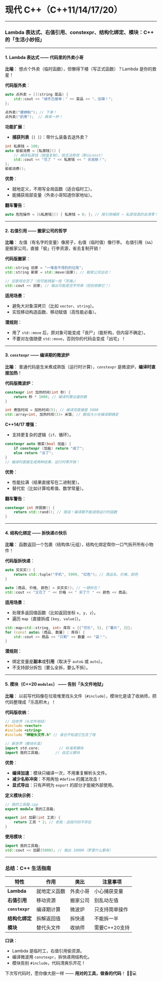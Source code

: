# 现代 C++（C++11/14/17/20）



---

### **Lambda 表达式、右值引用、constexpr、结构化绑定、模块：C++ 的「生活小妙招」**

---

#### **1. Lambda 表达式 —— 代码里的外卖小哥**
**比喻**：
想点个外卖（临时函数），但懒得下楼（写正式函数）？Lambda 是你的救星！

**代码版外卖**：
```cpp
auto 点外卖 = [](string 菜品) {
    std::cout << "骑手已接单：" << 菜品 << "，加辣！";
};

点外卖("螺蛳粉"); // 下单！
点外卖("奶茶");  // 再来一杯！
```

**功能扩展**：
- **捕获列表**（`[ ]`）：带什么装备去送外卖？
```cpp
int 私房钱 = 100;
auto 偷偷消费 = [私房钱]() {
    // 捕获私房钱（按值复制），但无法修改（默认const）
    std::cout << "花了 " << 私房钱 << " 买皮肤！";
};
偷偷消费();
```

**优势**：
- 就地定义，不用写全局函数（适合临时工）。
- 能捕获局部变量（外卖小哥知道你家地址）。

**翻车警告**：
```cpp
auto 危险操作 = [&私房钱]() { 私房钱 = 0; }; // 按引用捕获 → 私房钱真的会清零！
```

---

#### **2. 右值引用 —— 搬家公司的哲学**
**比喻**：
左值（有名字的变量）像房子，右值（临时值）像行李。
右值引用（`&&`）是搬家公司，直接「偷」行李资源，省去复制开销！

**代码版搬家**：
```cpp
std::string 旧家 = "一堆舍不得扔的垃圾";
std::string 新家 = std::move(旧家); // 搬家公司出动！

// 旧家现在空了（但可能残留一些「灵魂」）
std::cout << 旧家; // 输出可能是空字符串（但别依赖它！）
```

**适用场景**：
- 避免大对象深拷贝（比如 `vector`、`string`）。
- 实现移动构造函数、移动赋值（高性能必备）。

**潜规则**：
- 用了 `std::move` 后，原对象可能变成「丧尸」（能析构，但内容不确定）。
- 不要对左值随便 `std::move`，否则你的代码会变成「凶宅」！

---

#### **3. `constexpr` —— 编译期的微波炉**
**比喻**：
普通代码是生米煮成熟饭（运行时计算），`constexpr` 是微波炉，**编译时直接加热**！

**代码版微波炉**：
```cpp
constexpr int 加热时间(int 秒) {
    return 秒 * 1000; // 编译时算出毫秒数
}

int 煮饭时间 = 加热时间(5); // 编译完直接是 5000
std::array<int, 加热时间(3)> 米饭; // 数组大小在编译期确定
```

**C++14/17 增强**：
- 支持更复杂的逻辑（`if`、循环）。
```cpp
constexpr auto 做菜(bool 加盐) {
    if constexpr (加盐) return "咸了";
    else return "淡了";
}
// 编译时直接生成两种结果，运行时零开销！
```

**优势**：
- 性能拉满（结果直接写在二进制里）。
- 替代宏（比如计算哈希值、数学常量）。

**翻车警告**：
```cpp
constexpr int 炸厨房() {
    return std::rand(); // 错误！编译期不能调用运行时函数
}
```

---

#### **4. 结构化绑定 —— 拆快递の快乐**
**比喻**：
函数返回一个包裹（结构体/元组），结构化绑定帮你一口气拆开所有小物件！

**代码版拆快递**：
```cpp
auto 买买买() {
    return std::tuple("手机", 5999, "红色"); // 商品名、价格、颜色
}

auto [商品, 价格, 颜色] = 买买买(); // 一键拆包！
std::cout << "又花了 " << 价格 << " 买了个 " << 颜色 << 商品;
```

**适用场景**：
- 处理多返回值函数（比如返回坐标 `x, y, z`）。
- 遍历 `map`（直接拆成 `[key, value]`）。
```cpp
std::map<std::string, int> 库存 = {{"可乐", 5}, {"薯片", 3}};
for (const auto& [商品, 数量] : 库存) {
    std::cout << 商品 << "只剩" << 数量 << "袋！";
}
```

**潜规则**：
- 绑定变量是**副本**或**引用**（取决于 `auto&` 或 `auto`）。
- 不支持部分拆包（要么全拆，要么不拆）。

---

#### **5. 模块（C++20 `modules`） —— 告别「头文件地狱」**
**比喻**：
以前写代码像在垃圾堆里找头文件（`#include`），模块化是请了收纳师，把代码整理成「乐高积木」！

**代码版收纳**：
```cpp
// 旧世界（头文件地狱）
#include <vector>
#include <string>
#include "神秘头文件.h" // 谁也不知道它包含了啥

// 新世界（模块乐高）
import std.core;         // 标准库模块
import 我的工具箱;       // 自定义模块
```

**优势**：
- **编译加速**：模块只编译一次，不用重复解析头文件。
- **减少名称冲突**：不用再怕 `#define` 的魔法攻击！
- **显式导出**：只有声明为 `export` 的部分才能被外部使用。

**定义模块示例**：
```cpp
// 我的工具箱.cpp
export module 我的工具箱;

export int 加薪(int 工资) {
    return 工资 * 2; // 老板：这段代码不存在
}
```

**使用模块**：
```cpp
import 我的工具箱;
std::cout << 加薪(5000); // 输出 10000（梦里什么都有）
```

---

### **总结：C++ 生活指南**
| 特性 | 作用 | 类比 | 注意事项 |
|------|------|------|----------|
| **Lambda** | 就地定义函数 | 外卖小哥 | 小心捕获变量 |
| **右值引用** | 移动资源 | 搬家公司 | 别乱动左值 |
| **`constexpr`** | 编译期计算 | 微波炉 | 只支持简单操作 |
| **结构化绑定** | 拆解返回值 | 拆快递 | 不能拆一半 |
| **模块** | 替代头文件 | 收纳师 | 需要C++20支持 |

**口诀**：
- Lambda 是临时工，右值引用偷资源。
- 编译微波用 `constexpr`，拆快递用结构化。
- 模块告别 `#include`，代码清爽乐开花！

下次写代码时，愿你像大厨一样 —— **用对的工具，做香的代码**！ 🍳👨💻